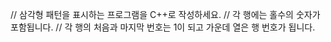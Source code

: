 // 삼각형 패턴을 표시하는 프로그램을 C++로 작성하세요.
// 각 행에는 홀수의 숫자가 포함됩니다.
// 각 행의 처음과 마지막 번호는 1이 되고 가운데 열은 행 번호가 됩니다.
